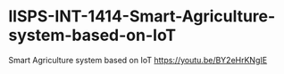 # llSPS-INT-1414-Smart-Agriculture-system-based-on-IoT
Smart Agriculture system based on IoT
https://youtu.be/BY2eHrKNgIE
